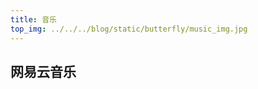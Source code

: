 ```yaml
---
title: 音乐
top_img: ../../../blog/static/butterfly/music_img.jpg
---
```


## 网易云音乐


<meting-js
	server="netease"
	type="playlist"
	id="7313912744">
</meting-js>